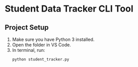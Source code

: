 # Student Data Tracker CLI Tool

## Project Setup
1. Make sure you have Python 3 installed.
2. Open the folder in VS Code.
3. In terminal, run:
   ```bash
   python student_tracker.py
